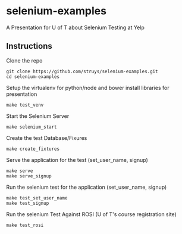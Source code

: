 selenium-examples
=================

A Presentation for U of T about Selenium Testing at Yelp

Instructions
---------------

Clone the repo

```
git clone https://github.com/struys/selenium-examples.git
cd selenium-examples
```

Setup the virtualenv for python/node and bower install libraries for presentation

```
make test_venv
```

Start the Selenium Server

```
make selenium_start
```

Create the test Database/Fixures

```
make create_fixtures
```

Serve the application for the test (set_user_name, signup)

```
make serve
make serve_signup
```

Run the selenium test for the application (set_user_name, signup)

```
make test_set_user_name
make test_signup
```

Run the selenium Test Against ROSI (U of T's course registration site)

```
make test_rosi
```
